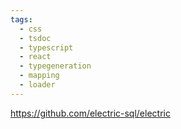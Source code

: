 ```yaml
---
tags:
  - css
  - tsdoc
  - typescript
  - react
  - typegeneration
  - mapping
  - loader
---
```

https://github.com/electric-sql/electric

